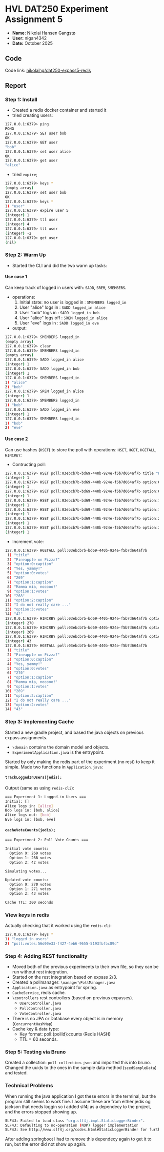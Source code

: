 # HVL DAT250 Experiment Assignment 5
- **Name:** Nikolai Hansen Gangstø
- **User:** nigan4342
- **Date:** October 2025

## Code
Code link: [nikolaihg/dat250-expass5-redis](https://github.com/nikolaihg/dat250-expass5-redis)

## Report

### Step 1: Install
- Created a redis docker container and started it
- tried creating users:
```bash
127.0.0.1:6379> ping
PONG
127.0.0.1:6379> SET user bob
OK
127.0.0.1:6379> GET user
"bob"
127.0.0.1:6379> set user alice
OK
127.0.0.1:6379> get user
"alice"
```
- tried `expire`;
```bash
127.0.0.1:6379> keys *
(empty array)
127.0.0.1:6379> set user bob
OK
127.0.0.1:6379> keys *
1) "user"
127.0.0.1:6379> expire user 5
(integer) 1
127.0.0.1:6379> ttl user
(integer) 4
127.0.0.1:6379> ttl user
(integer) -2
127.0.0.1:6379> get user
(nil)
```

### Step 2: Warm Up
- Started the CLI and did the two warm up tasks:

#### Use case 1
Can keep track of logged in users with: `SADD`, `SREM`, `SMEMBERS`.
- operations:
  1) Initial state: no user is logged in : `SMEMBERS logged_in`
  2) User "alice" logs in : `SADD logged_in alice`
  3) User "bob" logs in : `SADD logged_in bob`
  4) User "alice" logs off : `SREM logged_in alice`
  5) User "eve" logs in :  `SADD logged_in eve`
- output: 
```bash
127.0.0.1:6379> SMEMBERS logged_in
(empty array)
127.0.0.1:6379> clear
127.0.0.1:6379> SMEMBERS logged_in
(empty array)
127.0.0.1:6379> SADD logged_in alice
(integer) 1
127.0.0.1:6379> SADD logged_in bob
(integer) 1
127.0.0.1:6379> SMEMBERS logged_in
1) "alice"
2) "bob"
127.0.0.1:6379> SREM logged_in alice
(integer) 1
127.0.0.1:6379> SMEMBERS logged_in
1) "bob"
127.0.0.1:6379> SADD logged_in eve
(integer) 1
127.0.0.1:6379> SMEMBERS logged_in
1) "bob"
2) "eve"
```

#### Use case 2
Can use hashes (`HSET`) to store the poll with operations: `HSET`, `HGET`, `HGETALL`, `HINCRBY`:
- Contructing poll:
```bash
127.0.0.1:6379> HSET poll:03ebcb7b-bd69-440b-924e-f5b7d664af7b title "Pineapple on Pizza?"
(integer) 1
127.0.0.1:6379> HSET poll:03ebcb7b-bd69-440b-924e-f5b7d664af7b option:0:caption "Yes, yammy!"
(integer) 1
127.0.0.1:6379> HSET poll:03ebcb7b-bd69-440b-924e-f5b7d664af7b option:0:votes 269
(integer) 1
127.0.0.1:6379> HSET poll:03ebcb7b-bd69-440b-924e-f5b7d664af7b option:1:caption "Mamma mia, nooooo!"
(integer) 1
127.0.0.1:6379> HSET poll:03ebcb7b-bd69-440b-924e-f5b7d664af7b option:1:votes 268
(integer) 1
127.0.0.1:6379> HSET poll:03ebcb7b-bd69-440b-924e-f5b7d664af7b option:2:caption "I do not really care ..."
(integer) 1
127.0.0.1:6379> HSET poll:03ebcb7b-bd69-440b-924e-f5b7d664af7b option:3:votes 42
(integer) 1
```
- Increment vote:
```bash
127.0.0.1:6379> HGETALL poll:03ebcb7b-bd69-440b-924e-f5b7d664af7b
 1) "title"
 2) "Pineapple on Pizza?"
 3) "option:0:caption"
 4) "Yes, yammy!"
 5) "option:0:votes"
 6) "269"
 7) "option:1:caption"
 8) "Mamma mia, nooooo!"
 9) "option:1:votes"
10) "268"
11) "option:2:caption"
12) "I do not really care ..."
13) "option:3:votes"
14) "42"
127.0.0.1:6379> HINCRBY poll:03ebcb7b-bd69-440b-924e-f5b7d664af7b option:0:votes 1
(integer) 270
127.0.0.1:6379> HINCRBY poll:03ebcb7b-bd69-440b-924e-f5b7d664af7b option:1:votes 1
(integer) 269
127.0.0.1:6379> HINCRBY poll:03ebcb7b-bd69-440b-924e-f5b7d664af7b option:2:votes 1
(integer) 43
127.0.0.1:6379> HGETALL poll:03ebcb7b-bd69-440b-924e-f5b7d664af7b
 1) "title"
 2) "Pineapple on Pizza?"
 3) "option:0:caption"
 4) "Yes, yammy!"
 5) "option:0:votes"
 6) "270"
 7) "option:1:caption"
 8) "Mamma mia, nooooo!"
 9) "option:1:votes"
10) "269"
11) "option:2:caption"
12) "I do not really care ..."
13) "option:2:votes"
14) "43"
```
### Step 3: Implementing Cache
Started a new gradle project, and based the java objects on previous expass assignments.
- `\domain` contains the domain model and objects.
- `ExperimentApplication.java` is the entrypoint.

Started by only making the redis part of the experiment (no rest) to keep it simple. Made two functions in `Application.java`:
#### `trackLoggedInUsers(jedis);`
Output (same as using `redis-cli`):
```bash
=== Experiment 1: Logged-in Users ===
Initial: []
Alice logs in: [alice]
Bob logs in: [bob, alice]
Alice logs out: [bob]
Eve logs in: [bob, eve]
```
#### `cacheVoteCounts(jedis);`
```bash
=== Experiment 2: Poll Vote Counts ===

Initial vote counts:
  Option 0: 269 votes
  Option 1: 268 votes
  Option 2: 42 votes

Simulating votes...

Updated vote counts:
  Option 0: 270 votes
  Option 1: 271 votes
  Option 2: 43 votes

Cache TTL: 300 seconds
```
### View keys in redis
Actually checking that it worked using the `redis-cli`: 
```bash
127.0.0.1:6379> keys *
1) "logged_in_users"
2) "poll:votes:56d00e33-f427-4eb6-9655-5193fbfbc89d"
```

### Step 4: Adding REST functionality
- Moved both of the previous experiments to their own file, so they can be run without rest integration.
- Started on the rest integration based on expass 2/3.
- Created a pollmanager: `\manager\PollManager.java`
- `Application.java` as entrypoint for spring.
- `CacheService`, redis cache.
- `\controllers` rest controllers (based on previous expasses).
  - `UserController.java`
  - `PollController.java`
  - `VoteController.java`
- There is no JPA or Database every object is in memory (`ConcurrentHashMap`)
- Cache key & data type:
  - Key format: poll:{pollId}:counts (Redis HASH)
  - TTL = 60 seconds.

### Step 5: Testing via Bruno
Created a collection: `poll-collection.json` and imported this into bruno. Changed the uuids to the ones in the sample data method (`seedSampleData`) and tested.

### Technical Problems
When running the java application I got these errors in the terminal, but the program still seems to work fine. I assume these are from either jedis og jackson that needs loggin so i added slf4j as a dependecy to the project, and the errors stopped showing up.
```bash
SLF4J: Failed to load class "org.slf4j.impl.StaticLoggerBinder".
SLF4J: Defaulting to no-operation (NOP) logger implementation
SLF4J: See http://www.slf4j.org/codes.html#StaticLoggerBinder for further details.
```
After adding springboot I had to remove this dependecy again to get it to run, but the error did not show up again.